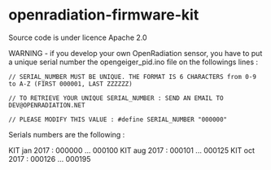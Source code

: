 # openradiation-firmware-kit

Source code is under licence Apache 2.0


WARNING - if you develop your own OpenRadiation sensor, you have to put a unique serial number the opengeiger_pid.ino file on the followings lines : 

`// SERIAL_NUMBER MUST BE UNIQUE. THE FORMAT IS 6 CHARACTERS from 0-9 to A-Z (FIRST 000001, LAST ZZZZZZ)`

`// TO RETRIEVE YOUR UNIQUE SERIAL_NUMBER : SEND AN EMAIL TO DEV@OPENRADIATION.NET`

`// PLEASE MODIFY THIS VALUE : #define SERIAL_NUMBER "000000"`

Serials numbers are the following :

KIT jan 2017 : 000000 ... 000100
KIT aug 2017 : 000101 ... 000125
KIT oct 2017 : 000126 ... 000195
